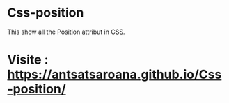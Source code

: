 # Css-position
This show all the Position attribut in CSS.

# Visite : https://antsatsaroana.github.io/Css-position/
